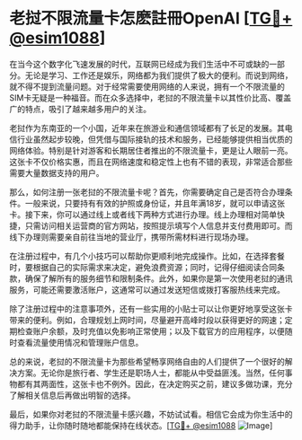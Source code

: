 # 老挝不限流量卡怎麽註冊OpenAI [[TG💪+ @esim1088](https://t.me/s/esim1088)]

在当今这个数字化飞速发展的时代，互联网已经成为我们生活中不可或缺的一部分。无论是学习、工作还是娱乐，网络都为我们提供了极大的便利。而说到网络，就不得不提到流量问题。对于经常需要使用网络的人来说，拥有一个不限流量的SIM卡无疑是一种福音。而在众多选择中，老挝的不限流量卡以其性价比高、覆盖广的特点，吸引了越来越多用户的关注。

老挝作为东南亚的一个小国，近年来在旅游业和通信领域都有了长足的发展。其电信行业虽然起步较晚，但凭借与国际接轨的技术和服务，已经能够提供相当优质的网络体验。特别是针对游客和长期居住者推出的不限流量卡，更是让人眼前一亮。这张卡不仅价格实惠，而且在网络速度和稳定性上也有不错的表现，非常适合那些需要大量数据支持的用户。

那么，如何注册一张老挝的不限流量卡呢？首先，你需要确定自己是否符合办理条件。一般来说，只要持有有效的护照或身份证，并且年满18岁，就可以申请这张卡。接下来，你可以通过线上或者线下两种方式进行办理。线上办理相对简单快捷，只需访问相关运营商的官方网站，按照提示填写个人信息并支付费用即可。而线下办理则需要亲自前往当地的营业厅，携带所需材料进行现场办理。

在注册过程中，有几个小技巧可以帮助你更顺利地完成操作。比如，在选择套餐时，要根据自己的实际需求来决定，避免浪费资源；同时，记得仔细阅读合同条款，确保了解所有的服务细节和限制条件。此外，如果你是第一次使用老挝的通讯服务，可能还需要激活账户，这通常可以通过发送短信或拨打客服热线来完成。

除了注册过程中的注意事项外，还有一些实用的小贴士可以让你更好地享受这张卡带来的便利。例如，合理规划上网时间，尽量避开高峰时段以获得更好的网速；定期检查账户余额，及时充值以免影响正常使用；以及下载官方的应用程序，以便随时查看流量使用情况和管理账户信息。

总的来说，老挝的不限流量卡为那些希望畅享网络自由的人们提供了一个很好的解决方案。无论你是旅行者、学生还是职场人士，都能从中受益匪浅。当然，任何事物都有其两面性，这张卡也不例外。因此，在决定购买之前，建议多做功课，充分了解相关信息后再做出明智的选择。

最后，如果你对老挝的不限流量卡感兴趣，不妨试试看。相信它会成为你生活中的得力助手，让你随时随地都能保持在线状态。[[TG💪+ @esim1088](https://t.me/s/esim1088) ![Image](https://i.postimg.cc/4NQfJmqS/Snipaste-2025-05-13-00-14-12.png)]